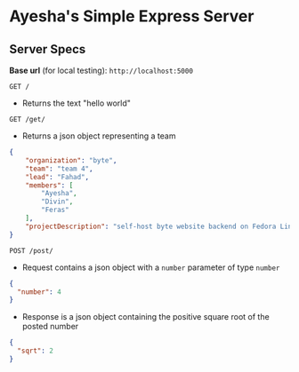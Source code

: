 # Ayesha's Simple Express Server

## Server Specs
**Base url** (for local testing): ``http://localhost:5000``

``GET /``
- Returns the text "hello world"

``GET /get/``
- Returns a json object representing a team
```json
{
    "organization": "byte",
    "team": "team 4",
    "lead": "Fahad",
    "members": [
        "Ayesha",
        "Divin",
        "Feras"
    ],
    "projectDescription": "self-host byte website backend on Fedora Linux machine"
}
```

``POST /post/``
- Request contains a json object with a ``number`` parameter of type ``number``
```json
{
  "number": 4
}
```
- Response is a json object containing the positive square root of the posted number
```json
{
  "sqrt": 2
}
```

